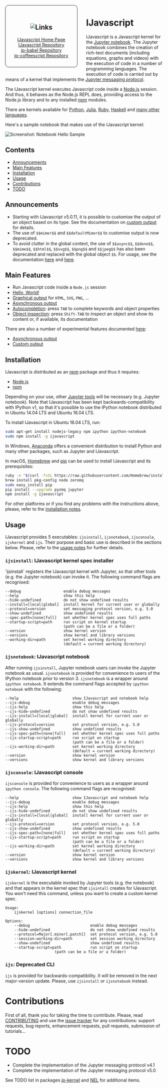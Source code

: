 <nav style="float: left;
            padding: 2em;
            margin: 0 2em 2em 0;
            border: 1px solid;
            border-radius: 10px;
            text-align: center;">
<h1><img alt="Links" src="images/logo-128x128.png"></h1>
<a href="http://n-riesco.github.io/ijavascript">IJavascript Home Page</a><br>
<a href="http://github.com/n-riesco/ijavascript">IJavascript Repository</a><br>
<a href="http://github.com/n-riesco/jp-babel">jp-babel Repository</a><br>
<a href="http://github.com/n-riesco/jp-coffeescript">jp-coffeescript Repository</a><br>
</nav>


# IJavascript

IJavascript is a Javascript kernel for the [Jupyter
notebook](http://jupyter.org/). The Jupyter notebook combines the creation of
rich-text documents (including equations, graphs and videos) with the execution
of code in a number of programming languages. The execution of code is carried
out by means of a kernel that implements the [Jupyter messaging
protocol](http://jupyter-client.readthedocs.io/en/latest/messaging.html).

The IJavascript kernel executes Javascript code inside a
[Node.js](https://nodejs.org/) session. And thus, it behaves as the Node.js REPL
does, providing access to the Node.js library and to any installed
[npm](https://www.npmjs.com/) modules.

There are kernels available for [Python](http://ipython.org/notebook.html),
[Julia](https://github.com/JuliaLang/IJulia.jl),
[Ruby](https://github.com/minad/iruby),
[Haskell](https://github.com/gibiansky/IHaskell) and [many
other languages](https://github.com/jupyter/jupyter/wiki/Jupyter-kernels).

<div style="clear: both;" />

Here's a sample notebook that makes use of the IJavascript kernel:

![Screenshot: Notebook Hello Sample](images/screenshot-notebook-hello.png)


## Contents

- [Announcements](#announcements)
- [Main Features](#features)
- [Installation](#installation)
- [Usage](#usage)
- [Contributions](#contributions)
- [TODO](#todo)

## Announcements

- Starting with IJavascript v5.0.11, it is possible to customise the output of
  an object based on its type. See the documentation on [custom
  output](http://github.com/n-riesco/ijavascript/tree/dev/doc/custom.ipynb) for
  details.
- The use of `$$mimer$$` and `$$defaultMimer$$` to customise output is now
  deprecated.
- To avoid clutter in the global context, the use of `$$async$$`, `$$done$$`,
  `$$mime$$`, `$$html$$`, `$$svg$$`, `$$png$$` and `$$jpeg$$` has also been
  deprecated and replaced with the global object `$$`. For usage, see the
  documentation
  [here](http://github.com/n-riesco/ijavascript/tree/dev/doc/async.ipynb) and
  [here](http://github.com/n-riesco/ijavascript/tree/dev/doc/custom.ipynb).


## Main Features

- Run Javascript code inside a `Node.js` session
- [Hello, World!](http://n-riesco.github.io/ijavascript/doc/hello.ipynb.html)
- [Graphical
  output](http://n-riesco.github.io/ijavascript/doc/graphics.ipynb.html) for
  `HTML`, `SVG`, `PNG`, ...
- [Asynchronous
  output](http://n-riesco.github.io/ijavascript/doc/async.ipynb.html)
- [Autocompletion](http://n-riesco.github.io/ijavascript/doc/complete.md.html):
  press `TAB` to complete keywords and object properties
- [Object
  inspection](http://n-riesco.github.io/ijavascript/doc/inspect.md.html): press
  `Shift-TAB` to inspect an object and show its content or, if available, its
  documentation

There are also a number of experimental features documented
[here](http://github.com/n-riesco/ijavascript/tree/dev/doc):

- [Asynchronous
  output](http://github.com/n-riesco/ijavascript/tree/dev/doc/async.ipynb)
- [Custom
  output](http://github.com/n-riesco/ijavascript/tree/dev/doc/custom.ipynb)


## Installation

IJavascript is distributed as an [npm](https://www.npmjs.com/) package and thus
it requires:

- [Node.js](http://nodejs.org/)
- [npm](https://www.npmjs.com/)

Depending on your use, other [Jupyter tools](http://jupyter.org/) will be
necessary (e.g. Jupyter notebook). Note that IJavascript has been kept
backwards-compatibility with IPython v1, so that it's possible to use the
IPython notebook distributed in Ubuntu 14.04 LTS and Ubuntu 16.04 LTS.

To install IJavascript in Ubuntu 16.04 LTS, run:

```sh
sudo apt-get install nodejs-legacy npm ipython ipython-notebook
sudo npm install -g ijavascript
```

In Windows, [Anaconda](http://continuum.io/downloads) offers a convenient
distribution to install Python and many other packages, such as Jupyter and
IJavascript.

In macOS, [Homebrew](http://brew.sh/) and
[pip](https://pip.pypa.io/en/latest/installing) can be used to install
IJavascript and its prerequisites:

```sh
ruby -e "$(curl -fsSL https://raw.githubusercontent.com/Homebrew/install/master/install)"
brew install pkg-config node zeromq
sudo easy_install pip
pip install --upgrade pyzmq jupyter
npm install -g ijavascript
```

For other platforms or if you find any problems with the instructions above,
please, refer to the [installation
notes](http://n-riesco.github.io/ijavascript/doc/install.md.html).


## Usage

IJavascript provides 5 executables: `ijsinstall`, `ijsnotebook`, `ijsconsole`,
`ijskernel` and `ijs`. Their purpose and basic use is described in the sections
below. Please, refer to the [usage
notes](http://n-riesco.github.io/ijavascript/doc/usage.md.html) for further
details.


### `ijsinstall`: IJavascript kernel spec installer

'ijsinstall` registers the IJavascript kernel with Jupyter, so that other tools
(e.g. the Jupyter notebook) can invoke it. The following command flags are
recognised:

```
--debug                   enable debug messages
--help                    show this help
--hide-undefined          do not show undefined results
--install=[local|global]  install kernel for current user or globally
--protocol=version        set messaging protocol version, e.g. 5.0
--show-undefined          show undefined results
--spec-path=[none|full]   set whether kernel spec uses full paths
--startup-script=path     run script on kernel startup
                          (path can be a file or a folder)
--version                 show kernel version
--versions                show kernel and library versions
--working-dir=path        set kernel working directory
                          (default = current working directory)
```


### `ijsnotebook`: IJavascript notebook

After running `ijsinstall`, Jupyter notebook users can invoke the Jupyter
notebook as usual. `ijsnotebook` is provided for convenience to users of the
IPython notebook prior to version 3. `ijsnotebook` is a wrapper around
`ipython notebook`. It extends the command flags accepted by `ipython notebook`
with the following:

```
--help                        show IJavascript and notebook help
--ijs-debug                   enable debug messages
--ijs-help                    show this help
--ijs-hide-undefined          do not show undefined results
--ijs-install=[local|global]  install kernel for current user or globally
--ijs-protocol=version        set protocol version, e.g. 5.0
--ijs-show-undefined          show undefined results
--ijs-spec-path=[none|full]   set whether kernel spec uses full paths
--ijs-startup-script=path     run script on startup
                              (path can be a file or a folder)
--ijs-working-dir=path        set kernel working directory
                              (default = current working directory)
--version                     show kernel version
--versions                    show kernel and library versions
```


### `ijsconsole`: IJavascript console

`ijsconsole` is provided for convenience to users as a wrapper around `ipython
console`. The following command flags are recognised:

```
--help                        show IJavascript and notebook help
--ijs-debug                   enable debug messages
--ijs-help                    show this help
--ijs-hide-undefined          do not show undefined results
--ijs-install=[local|global]  install kernel for current user or globally
--ijs-protocol=version        set protocol version, e.g. 5.0
--ijs-show-undefined          show undefined results
--ijs-spec-path=[none|full]   set whether kernel spec uses full paths
--ijs-startup-script=path     run script on startup
                              (path can be a file or a folder)
--ijs-working-dir=path        set kernel working directory
                              (default = current working directory)
--version                     show kernel version
--versions                    show kernel and library versions
```


### `ijskernel`: IJavascript kernel

`ijskernel` is the executable invoked by Jupyter tools (e.g. the notebook) and
that appears in the kernel spec that `ijsintall` creates for IJavascript. You
won't need this command, unless you want to create a custom kernel spec.

```
Usage:
    ijskernel [options] connection_file

Options:
    --debug                           enable debug messages
    --hide-undefined                  do not show undefined results
    --protocol=Major[.minor[.patch]]  set protocol version, e.g. 5.0
    --session-working-dir=path        set session working directory
    --show-undefined                  show undefined results
    --startup-script=path             run script on startup
					  (path can be a file or a folder)
```


### `ijs`: Deprecated CLI

`ijs` is provided for backwards-compatibility. It will be removed in the next
major-version update. Please, use `ijsinstall` or `ijsnotebook` instead.


# Contributions

First of all, thank you for taking the time to contribute. Please, read
[CONTRIBUTING](http://n-riesco.github.io/ijavascript/contributing.html) and use
the [issue tracker](https://github.com/n-riesco/ijavascript/issues) for any
contributions: support requests, bug reports, enhancement requests, pull
requests, submission of tutorials...


# TODO

- Complete the implementation of the Jupyter messaging protocol v4.1
- Complete the implementation of the Jupyter messaging protocol v5.0

See TODO list in packages [jp-kernel](https://github.com/n-riesco/jp-kernel) and
[NEL](https://github.com/n-riesco/jp-kernel) for additional items.
